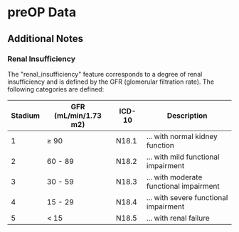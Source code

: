 # preOP Data

## Additional Notes

### Renal Insufficiency

The "renal_insufficiency" feature corresponds to a degree of renal insufficiency and is defined by the GFR (glomerular filtration rate). The following categories are defined:

| Stadium | GFR (mL/min/1.73 m2) | ICD-10 | Description                             |
| ---     | ---                  | ---    | ---                                     |
| 1       | ≥ 90                 | N18.1  | ... with normal kidney function         |
| 2       | 60 - 89              | N18.2  | ... with mild functional impairment     |
| 3       | 30 - 59              | N18.3  | ... with moderate functional impairment |
| 4       | 15 - 29              | N18.4  | ... with severe functional impairment   |
| 5       | < 15                 | N18.5  | ... with renal failure                  |